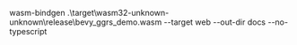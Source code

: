 wasm-bindgen .\target\wasm32-unknown-unknown\release\bevy_ggrs_demo.wasm --target web --out-dir docs --no-typescript